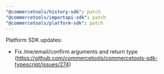 ```yaml
---
"@commercetools/history-sdk": patch
"@commercetools/importapi-sdk": patch
"@commercetools/platform-sdk": patch
---
```


Platform SDK updates:

- Fix /me/email/confirm arguments and return type (https://github.com/commercetools/commercetools-sdk-typescript/issues/274)
